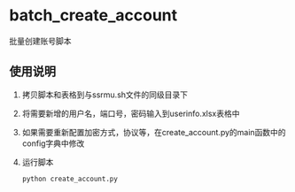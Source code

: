 # batch_create_account
批量创建账号脚本

## 使用说明

1. 拷贝脚本和表格到与ssrmu.sh文件的同级目录下

2. 将需要新增的用户名，端口号，密码输入到userinfo.xlsx表格中

3. 如果需要重新配置加密方式，协议等，在create_account.py的main函数中的config字典中修改

4. 运行脚本

   ```
   python create_account.py
   ```


